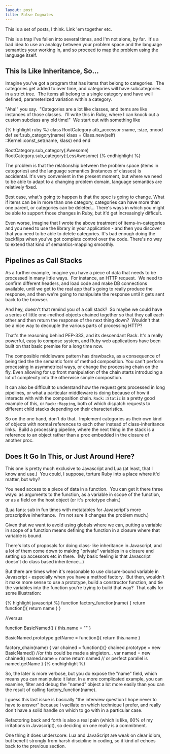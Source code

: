 ```yaml
---
layout: post
title: False Cognates
---
```


This is a set of posts, I think. Link 'em together etc.

This is a trap I've fallen into several times, and I'm not alone, by far.  It's
a bad idea to use an analogy between your problem space and the language
semantics your working in, and so proceed to map the problem using the language
itself.

## This Is Like Inheritance, So...

Imagine you've got a program that has items
that belong to categories.  The categories get added to over time, and
categories will have subcategories in a strict tree.  The items all belong
to a single category and have well defined, parameterized variation within a
category.

"Aha!" you say.  "Categories are a lot like classes, and items are like
instances of those classes.  I'll write this in Ruby, where I can knock
out a custom subclass any old time!"  We start out with something like

{% highlight ruby %}
class RootCategory
  attr_accessor :name, :size, :mood
  def self.sub_category(name)
    klass = Class.new(self)
    ::Kernel::const_set(name, klass)
  end
end

RootCategory.sub_category(:Awesome)
RootCategory.sub_category(:LessAwesome)
{% endhighlight %}

The problem is that the relationship between the problem space (items in
categories) and the language semantics (instances of classes) is accidental.
It's very convenient in the present moment, but where we need to be able to
adapt to a changing problem domain, language semantics are relatively fixed.

Best case, what's going to happen is that the spec is going to change. What if
items can be in more than one category, categories can have more than one
parent, or categories can be deleted... There's ways in which you might be able
to support those changes in Ruby, but it'd get increasingly difficult.

Even worse, imagine that I wrote the above treatment of items-in-categories and
you need to use the library in your application - and then you discover that
you need to be able to delete categories. It's bad enough doing the backflips
when you've got complete control over the code. There's no way to extend that
kind of semantics-mapping smoothly.

## Pipelines as Call Stacks

As a further example, imagine you have a piece of data that needs to be
processed in many little ways.   For instance, an HTTP request.  We need to
confirm different headers, and load code and make DB connections available,
until we get to the real app that's going to really produce the response, and
then we're going to manipulate the response until it gets sent back to the
browser.

And hey, doesn't that remind you of a call stack?  So maybe we could
have a series of little one-method objects chained together so that they call
each other and then return the response of the next thing down?  Wouldn't that
be a nice way to decouple the various parts of processing HTTP?

That's the reasoning behind PEP-333, and its descendant Rack. It's a really
powerful, easy to compose system, and Ruby web applications have been built on
that basic premise for a long time now.

The composible middleware pattern has drawbacks, as a consequence of being tied
the the semantic form of method composition. You can't perform processing
in asymmetrical ways, or change the processing chain on the fly.  Even allowing
for up front manipulation of the chain starts introducing a lot of complexity
into the otherwise simple composition.

It can also be difficult to understand how the request gets processed in long
pipelines, or what a particular middleware is doing because of how it interacts
with with the composition chain. `Rack::Static` is a pretty good example of
this, or `Rack::Mapping`, both of which dispatch requests to different child
stacks depending on their characteristics.

So on the one hand, don't do that.  Implement categories as their own kind of
objects with normal references to each other instead of class-inheritance
links.  Build a processing pipeline, where the next thing in the stack is a
reference to an object rather than a proc embedded in the closure of another
proc.

## Does It Go In This, or Just Around Here?

This one is pretty much exclusive to Javascript and Lua (at least, that I know
and use.)  You could, I suppose, torture Ruby into a place where it'd matter,
but why?

You need access to a piece of data in a function.  You can get it there three
ways: as arguments to the function, as a variable in scope of the function, or
as a field on the host object (or it's prototype chain.)

(Lua fans: sub in fun times with metatables for Javascript's more proscriptive
inheritance.  I'm not sure it changes the problem much.)

Given that we want to avoid using globals where we can, putting a variable in
scope of a function means defining the function in a closure where that
variable is bound.

There's lots of proposals for doing class-like inheritance in Javascript, and a
lot of them come down to making "private" variables in a closure and setting up
accessors etc in there.  (My basic feeling is that Javascript doesn't do class
based inheritence...)

But there are times when it's reasonable to use closure-bound variable in
Javascript - especially when you have a method factory.  But then, wouldn't it
make more sense to use a prototype, build a constructor function, and tie the
variables into the function you're trying to build that way?  That calls for
some illustration:

{% highlight javascript %}
function factory_function(name) {
  return function(){
    return name
  }
}

//versus

function BasicNamed() {
  this.name = ""
}

BasicNamed.prototype.getName = function(){
  return this.name
}

factory_chain(name) {
  var chained = function(){}
  chained.prototype = new BasicNamed() //or this could be made a singleton...
    var named = new chained()
    named.name = name
    return named // or perfect parallel is named.getName
}
{% endhighlight %}

So, the later is more verbose, but you do expose the "name" field, which means
you can manipulate it later. In a more complicated example, you can examine,
filter and debug the "named" object a lot more easily than you can the result
of calling factory_function(name).

I guess this last issue is basically "the interview question I hope never to
have to answer" because I vacillate on which technique I prefer, and really
don't have a solid handle on which to go with in a particular case.

Refactoring back and forth is also a real pain (which is like, 60% of my
irritations in Javascript), so deciding on one really is a commitment.

One thing it does underscore: Lua and JavaScript are weak on clear idiom, but
benefit strongly from harsh discipline in coding, so it kind of echoes back to
the previous section.
